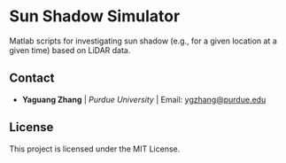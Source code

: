 # Sun Shadow Simulator

Matlab scripts for investigating sun shadow (e.g., for a given location at a given time) based on LiDAR data.

## Contact

* **Yaguang Zhang** | *Purdue University* | Email: ygzhang@purdue.edu

## License

This project is licensed under the MIT License.
